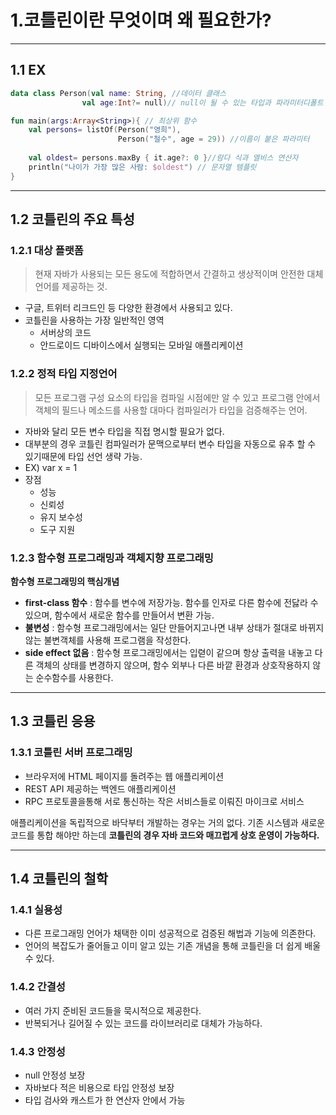 # 1.코틀린이란 무엇이며 왜 필요한가?

---
## 1.1 EX
```kotlin
data class Person(val name: String, //데이터 클래스 
                val age:Int?= null)// null이 될 수 있는 타입과 파라미터디폴트 값

fun main(args:Array<String>){ // 최상위 함수
    val persons= listOf(Person("영희"),
                        Person("철수", age = 29)) //이름이 붙은 파라미터
    
    val oldest= persons.maxBy { it.age?: 0 }//람다 식과 엘비스 연산자
    println("나이가 가장 많은 사람: $oldest") // 문자열 템플릿 
}
```
---
## 1.2 코틀린의 주요 특성

### 1.2.1 대상 플랫폼 
>  현재 자바가 사용되는 모든 용도에 적합하면서 간결하고 생상적이며 안전한 대체 언어를 제공하는 것.

- 구글, 트위터 리크드인 등 다양한 환경에서 사용되고 있다.
- 코틀린을 사용하는 가장 일반적인 영역
  - 서버상의 코드
  - 안드로이드 디바이스에서 실행되는 모바일 애플리케이션

### 1.2.2 정적 타입 지정언어
> 모든 프로그램 구성 요소의 타입을 컴파일 시점에만 알 수 있고 프로그램 안에서 객체의 필드나 메소드를 사용할 대마다 컴파일러가 타입을 검증해주는 언어.

- 자바와 달리 모든 변수 타입을 직접 명시할 필요가 없다.
- 대부분의 경우 코틀린 컴파일러가 문맥으로부터 변수 타입을 자동으로 유추 할 수 있기때문에 타입 선언 생략 가능.
- EX) var x = 1
- 장점
  - 성능
  - 신뢰성
  - 유지 보수성
  - 도구 지원

### 1.2.3 함수형 프로그래밍과 객체지향 프로그래밍

__함수형 프로그래밍의 핵심개념__
- __first-class 함수__ : 함수를 변수에 저장가능. 함수를 인자로 다른 함수에 전닳라 수 있으며, 함수에서 새로운 함수를 만들어서 변환 가능.
- __불변성__ : 함수형 프로그래밍에서는 일단 만들어지고나면 내부 상태가 절대로 바뀌지 않는 불변객체를 사용해 프로그램을 작성한다.
- __side effect 없음__ : 함수형 프로그래밍에서는 입렫이 같으며 항상 출력을 내놓고 다른 객체의 상태를 변경하지 않으며, 함수 외부나 다른 바깥 환경과 상호작용하지 않는 순수함수를 사용한다.

---
## 1.3 코틀린 응용

### 1.3.1 코틀린 서버 프로그래밍
- 브라우저에 HTML 페이지를 돌려주는 웹 애플리케이션
- REST API 제공하는 백엔드 애플리케이션
- RPC 프로토콜을통해 서로 통신하는 작은 서비스들로 이뤄진 마이크로 서비스

애플리케이션을 독립적으로 바닥부터 개발하는 경우는 거의 없다. 기존 시스템과 새로운 코드를 통합 해야만 하는데 
__코틀린의 경우 자바 코드와 매끄럽게 상호 운영이 가능하다.__

---
## 1.4 코틀린의 철학
### 1.4.1 실용성
- 다른 프로그래밍 언어가 채택한 이미 성공적으로 검증된 해법과 기능에 의존한다.
- 언어의 복잡도가 줄어들고 이미 알고 있는 기존 개념을 통해 코틀린을 더 쉽게 배울 수 있다.
### 1.4.2 간결성
- 여러 가지 준비된 코드들을 묵시적으로 제공한다.
- 반복되거나 길어질 수 있는 코드를 라이브러리로 대체가 가능하다.
### 1.4.3 안정성
- null 안정성 보장
- 자바보다 적은 비용으로 타입 안정성 보장
- 타입 검사와 캐스트가 한 연산자 안에서 가능
